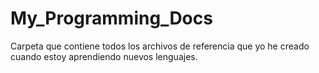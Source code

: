 # My_Programming_Docs

Carpeta que contiene todos los archivos de referencia que yo he creado cuando estoy aprendiendo nuevos lenguajes.
